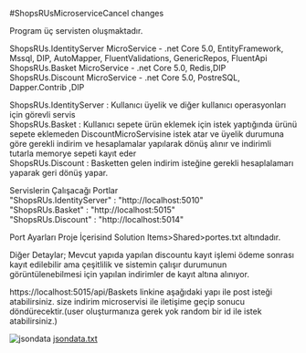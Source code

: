 #ShopsRUsMicroserviceCancel changes

Program üç servisten oluşmaktadır.

ShopsRUs.IdentityServer MicroService - .net Core 5.0, EntityFramework, Mssql, DIP, AutoMapper, FluentValidations, GenericRepos, FluentApi <br />
ShopsRUs.Basket MicroService - .net Core 5.0, Redis,DIP <br />
ShopsRUs.Discount MicroService  - .net Core 5.0, PostreSQL, Dapper.Contrib ,DIP<br />

ShopsRUs.IdentityServer : Kullanıcı üyelik ve diğer kullanıcı operasyonları için görevli servis <br />
ShopsRUs.Basket :  Kullanıcı sepete ürün eklemek için istek yaptığında ürünü sepete eklemeden DiscountMicroServisine istek atar ve üyelik durumuna göre gerekli indirim ve hesaplamalar yapılarak dönüş alınır ve indirimli tutarla memorye sepeti kayıt eder<br />
ShopsRUs.Discount :  Basketten gelen indirim isteğine gerekli hesaplalamarı yaparak geri dönüş yapar. <br />

Servislerin Çalışacağı Portlar <br />
"ShopsRUs.IdentityServer"	   : "http://localhost:5010" <br />
"ShopsRUs.Basket" : "http://localhost:5015" <br />
"ShopsRUs.Discount"  : "http://localhost:5014" <br />

Port Ayarları Proje İçerisind Solution Items>Shared>portes.txt altındadır.

Diğer Detaylar;
Mevcut yapıda yapılan discountu kayıt işlemi ödeme sonrası kayıt edilebilir ama çeşitlilik ve sistemin çalışır durumunun görüntülenebilmesi için yapılan indirimler de kayıt altına alınıyor.

https://localhost:5015/api/Baskets linkine aşağıdaki yapı ile post isteği atabilirsiniz. size indirim microservisi ile iletişime geçip sonucu döndürecektir.(user oluşturmanıza gerek yok random bir id ile istek atabilirsiniz.)


![jsondata](https://user-images.githubusercontent.com/63802797/163183260-3150af5d-3b96-4593-98cb-59141df3d60b.png)
[jsondata.txt](https://github.com/CoskunGulcicek/ShopsRUs/files/8481515/jsondata.txt)
